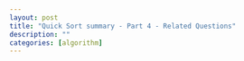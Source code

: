 ```yaml
---
layout: post
title: "Quick Sort summary - Part 4 - Related Questions"
description: ""
categories: [algorithm]
---
```


